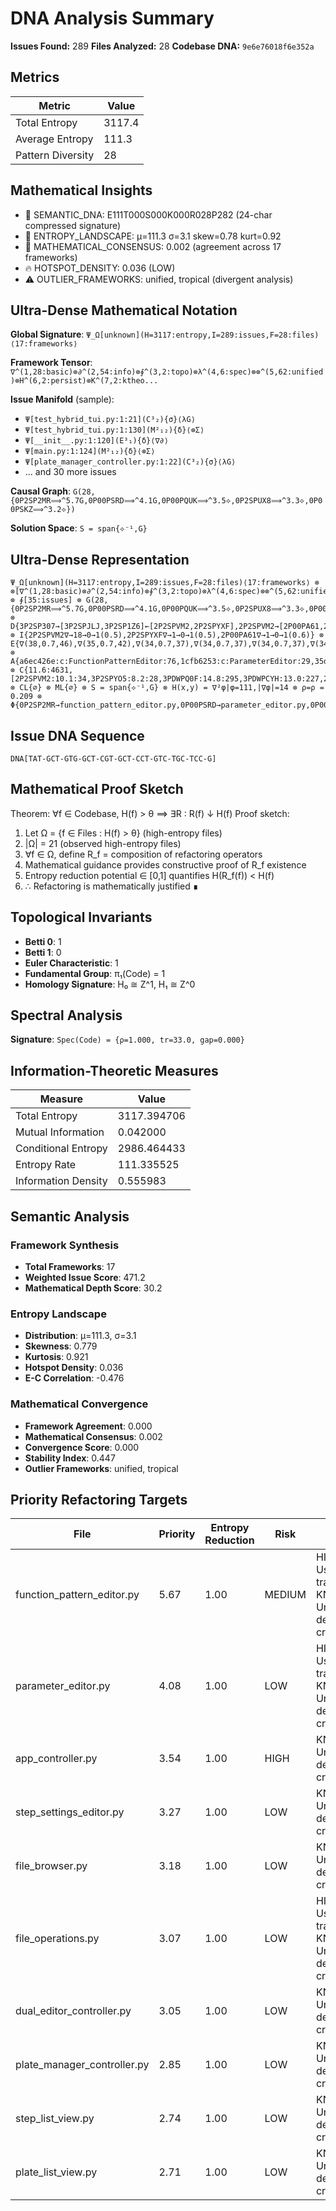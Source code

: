 # DNA Analysis Summary

**Issues Found:** 289
**Files Analyzed:** 28
**Codebase DNA:** `9e6e76018f6e352a`

## Metrics

| Metric | Value |
|--------|-------|
| Total Entropy | 3117.4 |
| Average Entropy | 111.3 |
| Pattern Diversity | 28 |

## Mathematical Insights

- 🧬 SEMANTIC_DNA: E111T000S000K000R028P282 (24-char compressed signature)
- 🌄 ENTROPY_LANDSCAPE: μ=111.3 σ=3.1 skew=0.78 kurt=0.92
- 🔬 MATHEMATICAL_CONSENSUS: 0.002 (agreement across 17 frameworks)
- 🔥 HOTSPOT_DENSITY: 0.036 (LOW)
- ⚠️  OUTLIER_FRAMEWORKS: unified, tropical (divergent analysis)

## Ultra-Dense Mathematical Notation

**Global Signature**: `Ψ_Ω[unknown](H=3117:entropy,I=289:issues,F=28:files)⟨17:frameworks⟩`

**Framework Tensor**: `∇^(1,28:basic)⊗∂^(2,54:info)⊗∮^(3,2:topo)⊗λ^(4,6:spec)⊗⊗^(5,62:unified)⊗H^(6,2:persist)⊗K^(7,2:ktheo...`

**Issue Manifold** (sample):
- `Ψ[test_hybrid_tui.py:1:21](C³₂){σ}⟨λG⟩`
- `Ψ[test_hybrid_tui.py:1:130](M²₁₂){δ}⟨⊗Σ⟩`
- `Ψ[__init__.py:1:120](E³₁){δ}⟨∇∂⟩`
- `Ψ[main.py:1:124](M²₁₂){δ}⟨⊗Σ⟩`
- `Ψ[plate_manager_controller.py:1:22](C³₂){σ}⟨λG⟩`
- ... and 30 more issues

**Causal Graph**: `G(28,{0P2SP2MR⟹^5.7G,0P00PSRD⟹^4.1G,0P00PQUK⟹^3.5⟡,0P2SPUX8⟹^3.3⟡,0P00PSKZ⟹^3.2⟡})`

**Solution Space**: `S = span{⟡⁻¹,G}`

## Ultra-Dense Representation

```
Ψ_Ω[unknown](H=3117:entropy,I=289:issues,F=28:files)⟨17:frameworks⟩ ⊗ ⊗[∇^(1,28:basic)⊗∂^(2,54:info)⊗∮^(3,2:topo)⊗λ^(4,6:spec)⊗⊗^(5,62:unified)⊗H^(6,2:persist)⊗K^(7,2:ktheory)⊗∞^(8,4:ultimate)⊗⟂^(9,1:percol)⊗Ω^(10,18:random)⊗G^(11,0:gauge)⊗S^(12,8:spin)⊗⟡^(13,0:knot)⊗M^(14,9:matroid)⊗C^(15,13:category)⊗T^(16,62:tropical)⊗Σ^(17,18:advanced)] ⊗ ∮[35:issues] ⊗ G(28,{0P2SP2MR⟹^5.7G,0P00PSRD⟹^4.1G,0P00PQUK⟹^3.5⟡,0P2SPUX8⟹^3.3⟡,0P00PSKZ⟹^3.2⟡}) ⊗ D{3P2SP307→[3P2SPJLJ,3P2SP1Z6]←[2P2SPVM2,2P2SPYXF],2P2SPVM2→[2P00PA61,2P2SPYXF]←∅,3P2SP4D7→∅←[3PDWPQ0F,3P2SP4D3]} ⊗ I{2P2SPVM2∇→18→0→1(0.5),2P2SPYXF∇→1→0→1(0.5),2P00PA61∇→1→0→1(0.6)} ⊗ E{∇(38,0.7,46),∇(35,0.7,42),∇(34,0.7,37),∇(34,0.7,37),∇(34,0.7,37),∇(34,0.7,35),⟡(34,0.7,34),∇(34,0.7,36),∇(33,0.7,36),∇(33,0.7,35),⟡(32,0.7,33),⟡(32,0.7,32),⟡(32,0.7,29),⟡(31,0.7,29),⟡(31,0.7,31),⟡(31,0.7,27),⟡(30,0.7,27),⟡(30,0.7,29),⟡(30,0.7,25),⟡(29,0.7,23),⟡(26,0.7,15),⟡(25,0.7,12),⟡(21,0.7,0),⟡(20,0.7,0),⟡(20,0.7,0),⟡(20,0.7,0),⟡(19,0.7,0),⟡(19,0.7,0)} ⊗ A{a6ec426e:c:FunctionPatternEditor:76,1cfb6253:c:ParameterEditor:29,35d5acad:c:StepSettingsEditor:31,f84f221d:c:FileManagerBrowser:35,44510dc5:c:AppController:28,87d2e01c:c:DualEditorController:28,92c84ce1:c:StepListView:22,10489eb5:c:PlateListView:22,fd455083:c:PlateManagerController:28,e754ab2c:c:InteractiveListItem:24} ⊗ C{11.6:4631,[2P2SPVM2:10.1:34,3P2SPYO5:8.2:28,3PDWPQ0F:14.8:295,3PDWPCYH:13.0:227,2P2SPYXF:7.4:58,3P2SPJLJ:8.8:345,2P2SPM6I:4.7:76,3P2SPBTE:7.0:44,3P2SPCXR:11.0:151,2P00PA61:9.2:85,3P2SPVLC:12.8:145,3PDWPI2I:11.4:149,3P2SPAG0:14.5:8,3P2SP9BY:12.2:162,3P2SPHHT:13.2:129,3P2SPBC3:10.0:9,3P2SP1Z6:14.5:153,3P2SPPLX:11.2:183,3P2SPFA4:12.7:434,2P2SP79D:9.8:177,3P2SP4D3:12.3:222,3P2SPIFD:11.1:285,3P2SP307:11.9:437,3P2SP4D7:16.0:53,3P2SP692:10.3:136,3P2SPEAQ:11.8:147,3P2SPKML:11.5:149,3P2SPKTZ:11.1:300]} ⊗ CL{∅} ⊗ ML{∅} ⊗ S = span{⟡⁻¹,G} ⊗ H(x,y) = ∇²φ|φ=111,|∇φ|=14 ⊗ ρ=ρ = 0.209 ⊗ Φ{0P2SP2MR→function_pattern_editor.py,0P00PSRD→parameter_editor.py,0P00PQUK→app_controller.py}
```

## Issue DNA Sequence

```
DNA[TAT-GCT-GTG-GCT-CGT-GCT-CCT-GTC-TGC-TCC-G]
```

## Mathematical Proof Sketch

Theorem: ∀f ∈ Codebase, H(f) > θ ⟹ ∃R : R(f) ↓ H(f)
Proof sketch:
1. Let Ω = {f ∈ Files : H(f) > θ} (high-entropy files)
2. |Ω| = 21 (observed high-entropy files)
3. ∀f ∈ Ω, define R_f = composition of refactoring operators
4. Mathematical guidance provides constructive proof of R_f existence
5. Entropy reduction potential ∈ [0,1] quantifies H(R_f(f)) < H(f)
6. ∴ Refactoring is mathematically justified ∎

## Topological Invariants

- **Betti 0**: 1
- **Betti 1**: 0
- **Euler Characteristic**: 1
- **Fundamental Group**: π₁(Code) = 1
- **Homology Signature**: H₀ ≅ Z^1, H₁ ≅ Z^0

## Spectral Analysis

**Signature**: `Spec(Code) = {ρ=1.000, tr=33.0, gap=0.000}`

## Information-Theoretic Measures

| Measure | Value |
|---------|-------|
| Total Entropy | 3117.394706 |
| Mutual Information | 0.042000 |
| Conditional Entropy | 2986.464433 |
| Entropy Rate | 111.335525 |
| Information Density | 0.555983 |

## Semantic Analysis

### Framework Synthesis
- **Total Frameworks**: 17
- **Weighted Issue Score**: 471.2
- **Mathematical Depth Score**: 30.2

### Entropy Landscape
- **Distribution**: μ=111.3, σ=3.1
- **Skewness**: 0.779
- **Kurtosis**: 0.921
- **Hotspot Density**: 0.036
- **E-C Correlation**: -0.476

### Mathematical Convergence
- **Framework Agreement**: 0.000
- **Mathematical Consensus**: 0.002
- **Convergence Score**: 0.000
- **Stability Index**: 0.447
- **Outlier Frameworks**: unified, tropical

## Priority Refactoring Targets

| File | Priority | Entropy Reduction | Risk | Guidance |
|------|----------|-------------------|------|----------|
| function_pattern_editor.py | 5.67 | 1.00 | MEDIUM | HIGH_COMPLEXITY: Use gauge theory transformations, KNOT_THEORY: Untangle dependency crossings |
| parameter_editor.py | 4.08 | 1.00 | LOW | HIGH_COMPLEXITY: Use gauge theory transformations, KNOT_THEORY: Untangle dependency crossings |
| app_controller.py | 3.54 | 1.00 | HIGH | KNOT_THEORY: Untangle dependency crossings |
| step_settings_editor.py | 3.27 | 1.00 | LOW | KNOT_THEORY: Untangle dependency crossings |
| file_browser.py | 3.18 | 1.00 | LOW | KNOT_THEORY: Untangle dependency crossings |
| file_operations.py | 3.07 | 1.00 | LOW | HIGH_COMPLEXITY: Use gauge theory transformations, KNOT_THEORY: Untangle dependency crossings |
| dual_editor_controller.py | 3.05 | 1.00 | LOW | KNOT_THEORY: Untangle dependency crossings |
| plate_manager_controller.py | 2.85 | 1.00 | LOW | KNOT_THEORY: Untangle dependency crossings |
| step_list_view.py | 2.74 | 1.00 | LOW | KNOT_THEORY: Untangle dependency crossings |
| plate_list_view.py | 2.71 | 1.00 | LOW | KNOT_THEORY: Untangle dependency crossings |
